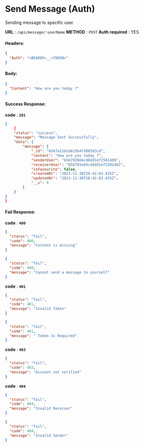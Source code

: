 # Send Message (Auth)

Sending message to specific user

**URL** : `/api/message/:userName`
**METHOD** : `POST`
**Auth required** : YES

#### Headers:

```json
{
  "Auth": "<BEARER>__<TOKEN>"
}
```

#### Body:

```json
{
  "Content": "How are you today ?"
}
```

#### Success Response:

**code** : **`201`**

```Json
{
    {
    "status": "success",
    "message": "Message Sent Successfully",
    "data": {
        "message": {
            "_id": "6567a21b2ab23b4fd98583cd",
            "content": "How are you today ?",
            "senderUser": "656792084cd8dd1ef2501489",
            "receiverUser": "656791e84cd8dd1ef2501483",
            "isFavourite": false,
            "createdAt": "2023-11-30T20:42:03.435Z",
            "updatedAt": "2023-11-30T20:42:03.435Z",
            "__v": 0
        }
    }
}
}
```

#### Fail Response:

**code** : **`400`**

```json
{
  "status": "fail",
  "code": 400,
  "message": "Content is missing"
}
```

```json
{
  "status": "fail",
  "code": 400,
  "message": "Cannot send a message to yourself"
}
```

**code** : **`401`**

```json
{
  "status": "fail",
  "code": 401,
  "message": "Invalid Token"
}
```

```json
{
  "status": "fail",
  "code": 401,
  "message": " Token Is Required"
}
```

**code** : **`403`**

```json
{
  "status": "fail",
  "code": 403,
  "message": "Account not verified"
}
```

**code** : **`404`**

```json
{
  "status": "fail",
  "code": 404,
  "message": "Invalid Receiver"
}
```

```json
{
  "status": "fail",
  "code": 404,
  "message": "Invalid Sender"
}
```

